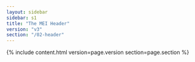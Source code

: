 ```yaml
---
layout: sidebar
sidebar: s1
title: "The MEI Header"
version: "v3"
section: "/02-header"
---
```

{% include content.html version=page.version section=page.section %}